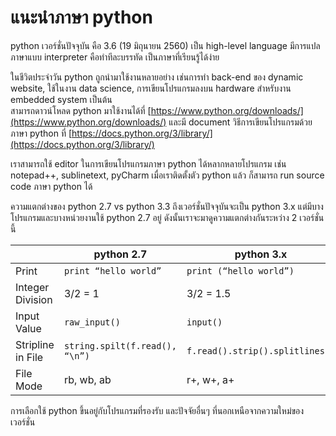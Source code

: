 # แนะนำภาษา python

python เวอร์ชั่นปัจจุบัน คือ 3.6 (19 มิถุนายน 2560) เป็น high-level language มีการแปลภาษาแบบ interpreter คือทำทีละบรรทัด เป็นภาษาที่เรียนรู้ได้ง่าย

ในชีวิตประจำวัน python ถูกนำมาใช้งานหลายอย่าง เช่นการทำ back-end ของ dynamic website, ใช้ในงาน data science, การเขียนโปรแกรมลงบน hardware สำหรับงาน embedded system เป็นต้น\
สามารถดาวน์โหลด python มาใช้งานได้ที่ [https://www.python.org/downloads/](https://www.python.org/downloads/) และมี document วิธีการเขียนโปรแกรมด้วยภาษา python ที่ [https://docs.python.org/3/library/](https://docs.python.org/3/library/)

เราสามารถใช้ editor ในการเขียนโปรแกรมภาษา python ได้หลากหลายโปรแกรม เช่น notepad++, sublinetext, pyCharm เมื่อเราติดตั้งตัว python แล้ว ก็สามารถ run source code ภาษา python ได้

ความแตกต่างของ python 2.7 vs python 3.3 ถึงเวอร์ชั่นปัจจุบันจะเป็น python 3.x แต่มีบางโปรแกรมและบางหน่วยงานใช้ python 2.7 อยู่ ดังนั้นเราจะมาดูความแตกต่างกันระหว่าง 2 เวอร์ชั่นนี้

<table><thead><tr><th width="184.90899062327634"></th><th>python 2.7</th><th>python 3.x</th></tr></thead><tbody><tr><td>Print</td><td><code>print “hello world”</code></td><td><code>print (“hello world”)</code></td></tr><tr><td>Integer Division</td><td>3/2 = 1</td><td>3/2 = 1.5</td></tr><tr><td>Input Value</td><td><code>raw_input()</code></td><td><code>input()</code></td></tr><tr><td>Stripline in File</td><td><code>string.spilt(f.read(), “\n”)</code></td><td><code>f.read().strip().splitlines()</code></td></tr><tr><td>File Mode</td><td>rb, wb, ab</td><td>r+, w+, a+</td></tr></tbody></table>

การเลือกใช้ python ขึ้นอยู่กับโปรแกรมที่รองรับ และปัจจัยอื่นๆ ที่นอกเหนือจากความใหม่ของเวอร์ชั่น
